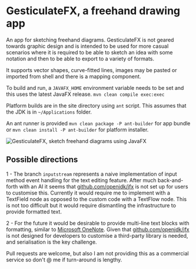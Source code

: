 # GesticulateFX, a freehand drawing app

An app for sketching freehand diagrams. GesticulateFX is not geared towards graphic design and is intended to be used for more casual scenarios where it is required to be able to sketch an idea with some notation and then to be able to export to a variety of formats.

It supports vector shapes, curve-fitted lines, images may be pasted or imported from shell and there is a mapping component.

To build and run, a `JAVAFX_HOME` environment variable needs to be set and this uses the latest JavaFX release. ```mvn clean compile exec:exec```

Platform builds are in the site directory using `ant` script. This assumes that the JDK is in `~/Applications` folder.

An ant runner is provided `mvn clean package -P ant-builder` for app bundle or `mvn clean install -P ant-builder` for platform installer.

![GesticulateFX, sketch freehand diagrams using JavaFX](https://www.e-conomist.me.uk/images/144dpi/gesticulate-fx-15.png)

## Possible directions

1 - The branch `inputstream` represents a naive implementation of input method event handling for the text editing feature. After much back-and-forth with an AI it seems that 
[github.com/openjdk/jfx](https://github.com/openjdk/jfx) is not set up for users to customise this. Currently it would require me to implement with a TextField node as opposed to the custom code with a TextFlow node. This is not too difficult but it would require dismantling the infrastructure to provide formatted text.

2 - For the future it would be desirable to provide multi-line text blocks with formatting, similar to [Microsoft OneNote](https://www.onenote.com/). Given that [github.com/openjdk/jfx](https://github.com/openjdk/jfx) is not designed for developers to customise a third-party library is needed, and serialisation is the key challenge.

Pull requests are welcome, but also I am not providing this as a commercial service so don't @ me if turn-around is lengthy.


